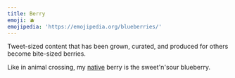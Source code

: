 ```yaml
---
title: Berry
emoji: 🫐
emojipedia: 'https://emojipedia.org/blueberries/'
---
```

Tweet-sized content that has been grown, curated, and produced for others become bite-sized berries.

Like in animal crossing, my [native](https://animalcrossing.fandom.com/wiki/Fruit#Native_Fruits) berry is the sweet'n'sour blueberry. 
